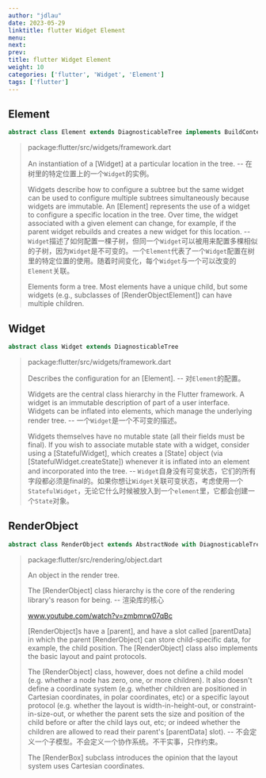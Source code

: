 ```yaml
---
author: "jdlau"
date: 2023-05-29
linktitle: flutter Widget Element
menu:
next:
prev:
title: flutter Widget Element
weight: 10
categories: ['flutter', 'Widget', 'Element']
tags: ['flutter']
---
```


## Element

```dart
abstract class Element extends DiagnosticableTree implements BuildContext
```

> package:flutter/src/widgets/framework.dart
>
> An instantiation of a [Widget] at a particular location in the tree.
> -- 在树里的特定位置上的一个`Widget`的实例。
>
> Widgets describe how to configure a subtree but the same widget can be used to configure multiple subtrees simultaneously because widgets are immutable. An [Element] represents the use of a widget to configure a specific location in the tree. Over time, the widget associated with a given element can change, for example, if the parent widget rebuilds and creates a new widget for this location.
> -- `Widget`描述了如何配置一棵子树，但同一个`Widget`可以被用来配置多棵相似的子树，因为`Widget`是不可变的。一个`Element`代表了一个`Widget`配置在树里的特定位置的使用。随着时间变化，每个`Widget`与一个可以改变的`Element`关联。
>
> Elements form a tree. Most elements have a unique child, but some widgets (e.g., subclasses of [RenderObjectElement]) can have multiple children.

## Widget

```dart
abstract class Widget extends DiagnosticableTree
```

> package:flutter/src/widgets/framework.dart
> 
> Describes the configuration for an [Element].
> -- 对`Element`的配置。
> 
> Widgets are the central class hierarchy in the Flutter framework. A widget is an immutable description of part of a user interface. Widgets can be inflated into elements, which manage the underlying render tree.
> -- 一个`Widget`是一个不可变的描述。
> 
> Widgets themselves have no mutable state (all their fields must be final). If you wish to associate mutable state with a widget, consider using a [StatefulWidget], which creates a [State] object (via [StatefulWidget.createState]) whenever it is inflated into an element and incorporated into the tree.
> -- `Widget`自身没有可变状态，它们的所有字段都必须是final的。如果你想让`Widget`关联可变状态，考虑使用一个`StatefulWidget`，无论它什么时候被放入到一个`element`里，它都会创建一个`State`对象。

## RenderObject

```dart
abstract class RenderObject extends AbstractNode with DiagnosticableTreeMixin implements HitTestTarget
```

> package:flutter/src/rendering/object.dart
>
> An object in the render tree.
> 
> The [RenderObject] class hierarchy is the core of the rendering library's reason for being.
> -- 渲染库的核心
> 
> www.youtube.com/watch?v=zmbmrw07qBc
> 
> [RenderObject]s have a [parent], and have a slot called [parentData] in which the parent [RenderObject] can store child-specific data, for example, the child position. The [RenderObject] class also implements the basic layout and paint protocols.
> 
> The [RenderObject] class, however, does not define a child model (e.g. whether a node has zero, one, or more children). It also doesn't define a coordinate system (e.g. whether children are positioned in Cartesian coordinates, in polar coordinates, etc) or a specific layout protocol (e.g. whether the layout is width-in-height-out, or constraint-in-size-out, or whether the parent sets the size and position of the child before or after the child lays out, etc; or indeed whether the children are allowed to read their parent's [parentData] slot).
> -- 不会定义一个子模型。不会定义一个协作系统。不干实事，只作约束。
> 
> The [RenderBox] subclass introduces the opinion that the layout system uses Cartesian coordinates.
> 
